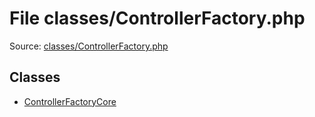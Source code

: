 File classes/ControllerFactory.php
=========

Source: [classes/ControllerFactory.php](https://github.com/PrestaShop/PrestaShop/blob/1.6.0.11/classes/ControllerFactory.php)


Classes
-------

* [ControllerFactoryCore](class.ControllerFactoryCore.md)

